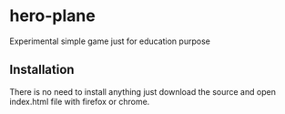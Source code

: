 # hero-plane
Experimental simple game just for education purpose

## Installation
There is no need to install anything just download the source and open index.html
file with firefox or chrome. 
